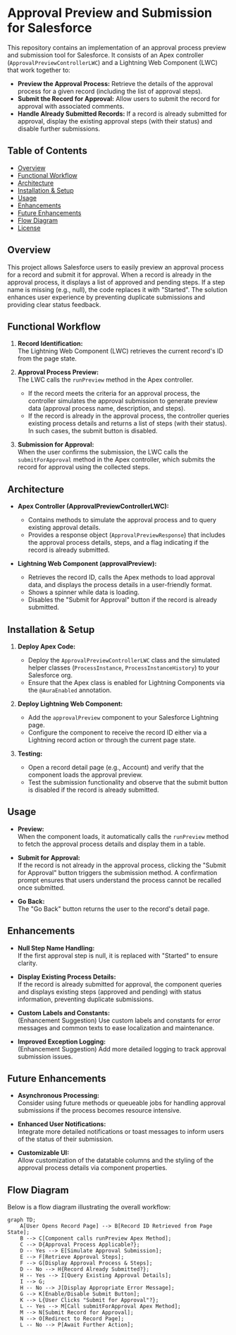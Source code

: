 # Approval Preview and Submission for Salesforce

This repository contains an implementation of an approval process preview and submission tool for Salesforce. It consists of an Apex controller (`ApprovalPreviewControllerLWC`) and a Lightning Web Component (LWC) that work together to:

- **Preview the Approval Process:** Retrieve the details of the approval process for a given record (including the list of approval steps).
- **Submit the Record for Approval:** Allow users to submit the record for approval with associated comments.
- **Handle Already Submitted Records:** If a record is already submitted for approval, display the existing approval steps (with their status) and disable further submissions.

## Table of Contents

- [Overview](#overview)
- [Functional Workflow](#functional-workflow)
- [Architecture](#architecture)
- [Installation & Setup](#installation--setup)
- [Usage](#usage)
- [Enhancements](#enhancements)
- [Future Enhancements](#future-enhancements)
- [Flow Diagram](#flow-diagram)
- [License](#license)

## Overview

This project allows Salesforce users to easily preview an approval process for a record and submit it for approval. When a record is already in the approval process, it displays a list of approved and pending steps. If a step name is missing (e.g., null), the code replaces it with "Started". The solution enhances user experience by preventing duplicate submissions and providing clear status feedback.

## Functional Workflow

1. **Record Identification:**  
   The Lightning Web Component (LWC) retrieves the current record's ID from the page state.

2. **Approval Process Preview:**  
   The LWC calls the `runPreview` method in the Apex controller.  
   - If the record meets the criteria for an approval process, the controller simulates the approval submission to generate preview data (approval process name, description, and steps).
   - If the record is already in the approval process, the controller queries existing process details and returns a list of steps (with their status). In such cases, the submit button is disabled.

3. **Submission for Approval:**  
   When the user confirms the submission, the LWC calls the `submitForApproval` method in the Apex controller, which submits the record for approval using the collected steps.

## Architecture

- **Apex Controller (ApprovalPreviewControllerLWC):**
  - Contains methods to simulate the approval process and to query existing approval details.
  - Provides a response object (`ApprovalPreviewResponse`) that includes the approval process details, steps, and a flag indicating if the record is already submitted.

- **Lightning Web Component (approvalPreview):**
  - Retrieves the record ID, calls the Apex methods to load approval data, and displays the process details in a user-friendly format.
  - Shows a spinner while data is loading.
  - Disables the "Submit for Approval" button if the record is already submitted.

## Installation & Setup

1. **Deploy Apex Code:**
   - Deploy the `ApprovalPreviewControllerLWC` class and the simulated helper classes (`ProcessInstance`, `ProcessInstanceHistory`) to your Salesforce org.
   - Ensure that the Apex class is enabled for Lightning Components via the `@AuraEnabled` annotation.

2. **Deploy Lightning Web Component:**
   - Add the `approvalPreview` component to your Salesforce Lightning page.
   - Configure the component to receive the record ID either via a Lightning record action or through the current page state.

3. **Testing:**
   - Open a record detail page (e.g., Account) and verify that the component loads the approval preview.
   - Test the submission functionality and observe that the submit button is disabled if the record is already submitted.

## Usage

- **Preview:**  
  When the component loads, it automatically calls the `runPreview` method to fetch the approval process details and display them in a table.

- **Submit for Approval:**  
  If the record is not already in the approval process, clicking the "Submit for Approval" button triggers the submission method. A confirmation prompt ensures that users understand the process cannot be recalled once submitted.

- **Go Back:**  
  The "Go Back" button returns the user to the record's detail page.

## Enhancements

- **Null Step Name Handling:**  
  If the first approval step is null, it is replaced with "Started" to ensure clarity.

- **Display Existing Process Details:**  
  If the record is already submitted for approval, the component queries and displays existing steps (approved and pending) with status information, preventing duplicate submissions.

- **Custom Labels and Constants:**  
  (Enhancement Suggestion) Use custom labels and constants for error messages and common texts to ease localization and maintenance.

- **Improved Exception Logging:**  
  (Enhancement Suggestion) Add more detailed logging to track approval submission issues.

## Future Enhancements

- **Asynchronous Processing:**  
  Consider using future methods or queueable jobs for handling approval submissions if the process becomes resource intensive.
  
- **Enhanced User Notifications:**  
  Integrate more detailed notifications or toast messages to inform users of the status of their submission.
  
- **Customizable UI:**  
  Allow customization of the datatable columns and the styling of the approval process details via component properties.

## Flow Diagram

Below is a flow diagram illustrating the overall workflow:

```mermaid
graph TD;
    A[User Opens Record Page] --> B[Record ID Retrieved from Page State];
    B --> C[Component calls runPreview Apex Method];
    C --> D{Approval Process Applicable?};
    D -- Yes --> E[Simulate Approval Submission];
    E --> F[Retrieve Approval Steps];
    F --> G[Display Approval Process & Steps];
    D -- No --> H{Record Already Submitted?};
    H -- Yes --> I[Query Existing Approval Details];
    I --> G;
    H -- No --> J[Display Appropriate Error Message];
    G --> K[Enable/Disable Submit Button];
    K --> L{User Clicks "Submit for Approval"?};
    L -- Yes --> M[Call submitForApproval Apex Method];
    M --> N[Submit Record for Approval];
    N --> O[Redirect to Record Page];
    L -- No --> P[Await Further Action];
